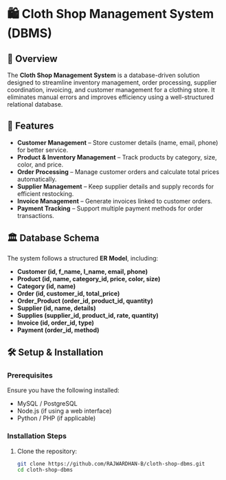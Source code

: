 # 🛍 Cloth Shop Management System (DBMS)

## 📌 Overview  
The **Cloth Shop Management System** is a database-driven solution designed to streamline inventory management, order processing, supplier coordination, invoicing, and customer management for a clothing store. It eliminates manual errors and improves efficiency using a well-structured relational database.

## 🚀 Features  
- **Customer Management** – Store customer details (name, email, phone) for better service.  
- **Product & Inventory Management** – Track products by category, size, color, and price.  
- **Order Processing** – Manage customer orders and calculate total prices automatically.  
- **Supplier Management** – Keep supplier details and supply records for efficient restocking.  
- **Invoice Management** – Generate invoices linked to customer orders.  
- **Payment Tracking** – Support multiple payment methods for order transactions.  

## 🏛 Database Schema  
The system follows a structured **ER Model**, including:  
- **Customer (id, f_name, l_name, email, phone)**  
- **Product (id, name, category_id, price, color, size)**  
- **Category (id, name)**  
- **Order (id, customer_id, total_price)**  
- **Order_Product (order_id, product_id, quantity)**  
- **Supplier (id, name, details)**  
- **Supplies (supplier_id, product_id, rate, quantity)**  
- **Invoice (id, order_id, type)**  
- **Payment (order_id, method)**  

## 🛠 Setup & Installation  

### **Prerequisites**  
Ensure you have the following installed:  
- MySQL / PostgreSQL  
- Node.js (if using a web interface)  
- Python / PHP (if applicable)  

### **Installation Steps**  
1. Clone the repository:  
   ```sh
   git clone https://github.com/RAJWARDHAN-B/cloth-shop-dbms.git
   cd cloth-shop-dbms